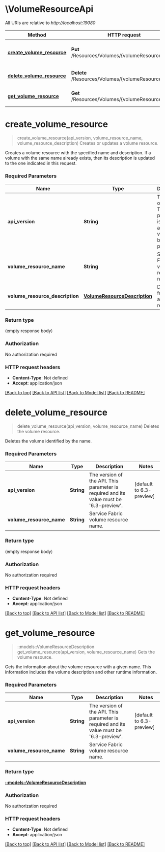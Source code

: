 # \VolumeResourceApi

All URIs are relative to *http://localhost:19080*

Method | HTTP request | Description
------------- | ------------- | -------------
[**create_volume_resource**](VolumeResourceApi.md#create_volume_resource) | **Put** /Resources/Volumes/{volumeResourceName} | Creates or updates a volume resource.
[**delete_volume_resource**](VolumeResourceApi.md#delete_volume_resource) | **Delete** /Resources/Volumes/{volumeResourceName} | Deletes the volume resource.
[**get_volume_resource**](VolumeResourceApi.md#get_volume_resource) | **Get** /Resources/Volumes/{volumeResourceName} | Gets the volume resource.


# **create_volume_resource**
> create_volume_resource(api_version, volume_resource_name, volume_resource_description)
Creates or updates a volume resource.

Creates a volume resource with the specified name and description. If a volume with the same name already exists, then its description is updated to the one indicated in this request.

### Required Parameters

Name | Type | Description  | Notes
------------- | ------------- | ------------- | -------------
  **api_version** | **String**| The version of the API. This parameter is required and its value must be &#39;6.3-preview&#39;. | [default to 6.3-preview]
  **volume_resource_name** | **String**| Service Fabric volume resource name. | 
  **volume_resource_description** | [**VolumeResourceDescription**](VolumeResourceDescription.md)| Description for creating a volume resource. | 

### Return type

 (empty response body)

### Authorization

No authorization required

### HTTP request headers

 - **Content-Type**: Not defined
 - **Accept**: application/json

[[Back to top]](#) [[Back to API list]](../README.md#documentation-for-api-endpoints) [[Back to Model list]](../README.md#documentation-for-models) [[Back to README]](../README.md)

# **delete_volume_resource**
> delete_volume_resource(api_version, volume_resource_name)
Deletes the volume resource.

Deletes the volume identified by the name.

### Required Parameters

Name | Type | Description  | Notes
------------- | ------------- | ------------- | -------------
  **api_version** | **String**| The version of the API. This parameter is required and its value must be &#39;6.3-preview&#39;. | [default to 6.3-preview]
  **volume_resource_name** | **String**| Service Fabric volume resource name. | 

### Return type

 (empty response body)

### Authorization

No authorization required

### HTTP request headers

 - **Content-Type**: Not defined
 - **Accept**: application/json

[[Back to top]](#) [[Back to API list]](../README.md#documentation-for-api-endpoints) [[Back to Model list]](../README.md#documentation-for-models) [[Back to README]](../README.md)

# **get_volume_resource**
> ::models::VolumeResourceDescription get_volume_resource(api_version, volume_resource_name)
Gets the volume resource.

Gets the information about the volume resource with a given name. This information includes the volume description and other runtime information.

### Required Parameters

Name | Type | Description  | Notes
------------- | ------------- | ------------- | -------------
  **api_version** | **String**| The version of the API. This parameter is required and its value must be &#39;6.3-preview&#39;. | [default to 6.3-preview]
  **volume_resource_name** | **String**| Service Fabric volume resource name. | 

### Return type

[**::models::VolumeResourceDescription**](VolumeResourceDescription.md)

### Authorization

No authorization required

### HTTP request headers

 - **Content-Type**: Not defined
 - **Accept**: application/json

[[Back to top]](#) [[Back to API list]](../README.md#documentation-for-api-endpoints) [[Back to Model list]](../README.md#documentation-for-models) [[Back to README]](../README.md)

